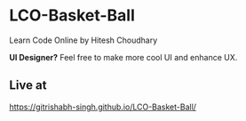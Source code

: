 # LCO-Basket-Ball
Learn Code Online by Hitesh Choudhary

**UI Designer?** Feel free to make more cool UI and enhance UX.
## Live at
https://gitrishabh-singh.github.io/LCO-Basket-Ball/
